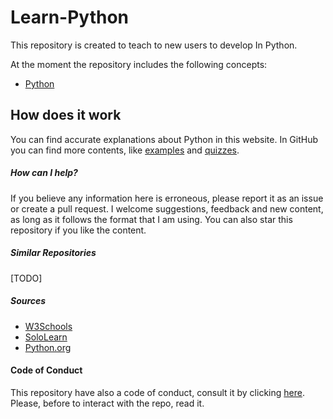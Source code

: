 # Learn-Python
This repository is created to teach to new users to develop 
In Python. 

At the moment the repository includes the following concepts:
- [Python](https://fededev01.github.io/Learn-Python/ch00_summary)


## How does it work
You can find accurate explanations about Python in this website. In GitHub you can find more contents, like [examples](https://github.com/fededev01/Learn-Python/tree/master/examples) and [quizzes](https://github.com/fededev01/Learn-Python/tree/master/quizzes).

##### How can I help?

If you believe any information here is erroneous, please report it as an issue or create a pull request. 
I welcome suggestions, feedback and new content, as long as it follows the format that I am using. 
You can also star this repository if you like the content.

##### Similar Repositories 
[TODO]


##### Sources

- [W3Schools](https://www.w3schools.com/python/default.asp)
- [SoloLearn](https://www.sololearn.com/learning/1073)
- [Python.org](https://www.python.org/doc/)

#### Code of Conduct

This repository have also a code of conduct, consult it by clicking [here](https://github.com/fededev01/Learn-Python/blob/master/CODE_OF_CONDUCT.md).
Please, before to interact with the repo, read it.

